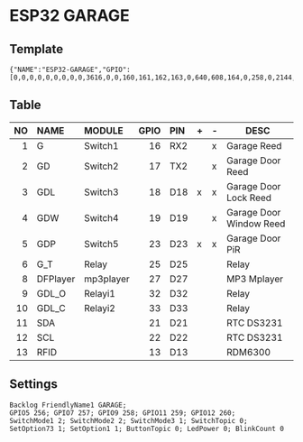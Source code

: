 # ESP32 GARAGE

## Template

```
{"NAME":"ESP32-GARAGE","GPIO":[0,0,0,0,0,0,0,0,0,3616,0,0,160,161,162,163,0,640,608,164,0,258,0,2144,0,0,0,0,256,257,0,0,0,0,0,0],"FLAG":0,"BASE":1}
```

## Table

| NO | NAME | MODULE | GPIO | PIN | + | - | DESC |
|--:|:--|:--|--:|:--|---|---|---|
| 1 | G | Switch1 | 16 | RX2 | | x | Garage Reed |
| 2 | GD | Switch2 | 17 | TX2 | | x | Garage Door Reed |
| 3 | GDL | Switch3 | 18 | D18 | x | x | Garage Door Lock Reed |
| 4 | GDW | Switch4 | 19 | D19 |   | x | Garage Door Window Reed |
| 5 | GDP | Switch5 | 23 | D23 | x | x | Garage Door PiR |
| 6 | G_T | Relay | 25 | D25 | | | Relay |
| 8 | DFPlayer | mp3player | 27 | D27 | | | MP3 Mplayer |
| 9 | GDL_O | Relayi1 | 32 | D32 | | | Relay |
| 10 | GDL_C | Relayi2 | 33 | D33 | | | Relay |
| 11 | SDA | | 21 | D21 | | | RTC DS3231 |
| 12 | SCL | | 22 | D22 | | | RTC DS3231 |
| 13 | RFID | | 13 | D13 | | | RDM6300 |

## Settings

```
Backlog FriendlyName1 GARAGE; 
GPIO5 256; GPIO7 257; GPIO9 258; GPIO11 259; GPIO12 260;
SwitchMode1 2; SwitchMode2 2; SwitchMode3 1; SwitchTopic 0;
SetOption73 1; SetOption1 1; ButtonTopic 0; LedPower 0; BlinkCount 0
```
